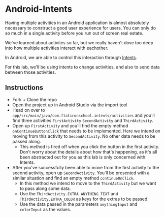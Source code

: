 Android-Intents
===============

Having multiple activities in an Android application is almost absolutely necessary to construct a good user experience for users.  You can only do so much in a single activity before you run out of screen real estate.

We've learned about activites so far, but we really haven't dove too deep into how multiple activities interact with eachother.

In Android, we are able to control this interaction through [Intents](http://developer.android.com/guide/components/intents-filters.html).

For this lab, we'll be using intents to change activities, and also to send data between those activities.

Instructions
------

- Fork + Clone the repo
- Open the project up in Android Studio via the import tool
- Head on over to `app/src/main/java/com.flatironschool.intents/activities` and you'll find three activities `FirstActivity` `SecondActivity` and `ThirdActivity`.
- Open up `FirstActivity` and you'll find the empty method `onContinueButtonClick` that needs to be implemented. Here we intend on moving from this activity to `SecondActivity`.  No other data needs to be passed along.
  * This method is fired off when you click the button in the first activity.  Don't worry about the details about how that's happening, as it's all been abstracted out for you as this lab is only concerned with Intents.
- After you've successfully been able to move from the first activity to the second activity, open up `SecondActivity`.  You'll be presented with a similar situation and find an empty method `continueOnClick`.
  * In this method we intend to move to the `ThirdActivity` but we want to pass along some data.
  * Use the `ThirdActivity.EXTRA_ANYTHING_TEXT` and `ThirdActivity.EXTRA_COLOR` as keys for the extras to be passed.
  * Use the data passed in the parameters `anythingInput` and `colorInput` as the values.

